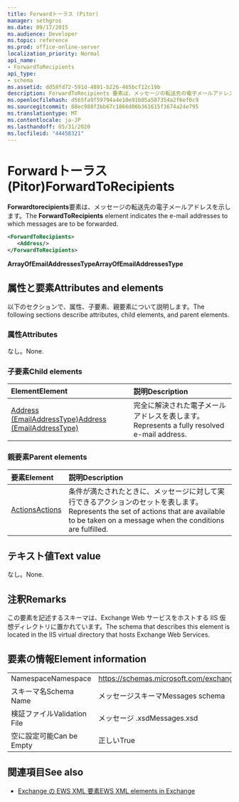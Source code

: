 ```yaml
---
title: Forwardトーラス (Pitor)
manager: sethgros
ms.date: 09/17/2015
ms.audience: Developer
ms.topic: reference
ms.prod: office-online-server
localization_priority: Normal
api_name:
- ForwardToRecipients
api_type:
- schema
ms.assetid: dd58fd72-591d-4891-b226-465bcf12c19b
description: ForwardToRecipients 要素は、メッセージの転送先の電子メールアドレスを示します。
ms.openlocfilehash: d565fa9f59794a4e10e91b05a507354a2f6ef0c9
ms.sourcegitcommit: 88ec988f2bb67c1866d06b361615f3674a24e795
ms.translationtype: MT
ms.contentlocale: ja-JP
ms.lasthandoff: 05/31/2020
ms.locfileid: "44458321"
---
```

# <a name="forwardtorecipients"></a><span data-ttu-id="1a0a0-103">Forwardトーラス (Pitor)</span><span class="sxs-lookup"><span data-stu-id="1a0a0-103">ForwardToRecipients</span></span>

<span data-ttu-id="1a0a0-104">**Forwardtorecipients**要素は、メッセージの転送先の電子メールアドレスを示します。</span><span class="sxs-lookup"><span data-stu-id="1a0a0-104">The **ForwardToRecipients** element indicates the e-mail addresses to which messages are to be forwarded.</span></span> 
  
```XML
<ForwardToRecipients>
   <Address/>
</ForwardToRecipients>
```

 <span data-ttu-id="1a0a0-105">**ArrayOfEmailAddressesType**</span><span class="sxs-lookup"><span data-stu-id="1a0a0-105">**ArrayOfEmailAddressesType**</span></span>
## <a name="attributes-and-elements"></a><span data-ttu-id="1a0a0-106">属性と要素</span><span class="sxs-lookup"><span data-stu-id="1a0a0-106">Attributes and elements</span></span>

<span data-ttu-id="1a0a0-107">以下のセクションで、属性、子要素、親要素について説明します。</span><span class="sxs-lookup"><span data-stu-id="1a0a0-107">The following sections describe attributes, child elements, and parent elements.</span></span>
  
### <a name="attributes"></a><span data-ttu-id="1a0a0-108">属性</span><span class="sxs-lookup"><span data-stu-id="1a0a0-108">Attributes</span></span>

<span data-ttu-id="1a0a0-109">なし。</span><span class="sxs-lookup"><span data-stu-id="1a0a0-109">None.</span></span>
  
### <a name="child-elements"></a><span data-ttu-id="1a0a0-110">子要素</span><span class="sxs-lookup"><span data-stu-id="1a0a0-110">Child elements</span></span>

|<span data-ttu-id="1a0a0-111">**Element**</span><span class="sxs-lookup"><span data-stu-id="1a0a0-111">**Element**</span></span>|<span data-ttu-id="1a0a0-112">**説明**</span><span class="sxs-lookup"><span data-stu-id="1a0a0-112">**Description**</span></span>|
|:-----|:-----|
|[<span data-ttu-id="1a0a0-113">Address (EmailAddressType)</span><span class="sxs-lookup"><span data-stu-id="1a0a0-113">Address (EmailAddressType)</span></span>](address-emailaddresstype.md) <br/> |<span data-ttu-id="1a0a0-114">完全に解決された電子メールアドレスを表します。</span><span class="sxs-lookup"><span data-stu-id="1a0a0-114">Represents a fully resolved e-mail address.</span></span>  <br/> |
   
### <a name="parent-elements"></a><span data-ttu-id="1a0a0-115">親要素</span><span class="sxs-lookup"><span data-stu-id="1a0a0-115">Parent elements</span></span>

|<span data-ttu-id="1a0a0-116">**要素**</span><span class="sxs-lookup"><span data-stu-id="1a0a0-116">**Element**</span></span>|<span data-ttu-id="1a0a0-117">**説明**</span><span class="sxs-lookup"><span data-stu-id="1a0a0-117">**Description**</span></span>|
|:-----|:-----|
|[<span data-ttu-id="1a0a0-118">Actions</span><span class="sxs-lookup"><span data-stu-id="1a0a0-118">Actions</span></span>](actions.md) <br/> |<span data-ttu-id="1a0a0-119">条件が満たされたときに、メッセージに対して実行できるアクションのセットを表します。</span><span class="sxs-lookup"><span data-stu-id="1a0a0-119">Represents the set of actions that are available to be taken on a message when the conditions are fulfilled.</span></span>  <br/> |
   
## <a name="text-value"></a><span data-ttu-id="1a0a0-120">テキスト値</span><span class="sxs-lookup"><span data-stu-id="1a0a0-120">Text value</span></span>

<span data-ttu-id="1a0a0-121">なし。</span><span class="sxs-lookup"><span data-stu-id="1a0a0-121">None.</span></span>
  
## <a name="remarks"></a><span data-ttu-id="1a0a0-122">注釈</span><span class="sxs-lookup"><span data-stu-id="1a0a0-122">Remarks</span></span>

<span data-ttu-id="1a0a0-123">この要素を記述するスキーマは、Exchange Web サービスをホストする IIS 仮想ディレクトリに置かれています。</span><span class="sxs-lookup"><span data-stu-id="1a0a0-123">The schema that describes this element is located in the IIS virtual directory that hosts Exchange Web Services.</span></span>
  
## <a name="element-information"></a><span data-ttu-id="1a0a0-124">要素の情報</span><span class="sxs-lookup"><span data-stu-id="1a0a0-124">Element information</span></span>

|||
|:-----|:-----|
|<span data-ttu-id="1a0a0-125">Namespace</span><span class="sxs-lookup"><span data-stu-id="1a0a0-125">Namespace</span></span>  <br/> |https://schemas.microsoft.com/exchange/services/2006/messages  <br/> |
|<span data-ttu-id="1a0a0-126">スキーマ名</span><span class="sxs-lookup"><span data-stu-id="1a0a0-126">Schema Name</span></span>  <br/> |<span data-ttu-id="1a0a0-127">メッセージスキーマ</span><span class="sxs-lookup"><span data-stu-id="1a0a0-127">Messages schema</span></span>  <br/> |
|<span data-ttu-id="1a0a0-128">検証ファイル</span><span class="sxs-lookup"><span data-stu-id="1a0a0-128">Validation File</span></span>  <br/> |<span data-ttu-id="1a0a0-129">メッセージ .xsd</span><span class="sxs-lookup"><span data-stu-id="1a0a0-129">Messages.xsd</span></span>  <br/> |
|<span data-ttu-id="1a0a0-130">空に設定可能</span><span class="sxs-lookup"><span data-stu-id="1a0a0-130">Can be Empty</span></span>  <br/> |<span data-ttu-id="1a0a0-131">正しい</span><span class="sxs-lookup"><span data-stu-id="1a0a0-131">True</span></span>  <br/> |
   
## <a name="see-also"></a><span data-ttu-id="1a0a0-132">関連項目</span><span class="sxs-lookup"><span data-stu-id="1a0a0-132">See also</span></span>



- [<span data-ttu-id="1a0a0-133">Exchange の EWS XML 要素</span><span class="sxs-lookup"><span data-stu-id="1a0a0-133">EWS XML elements in Exchange</span></span>](ews-xml-elements-in-exchange.md)

